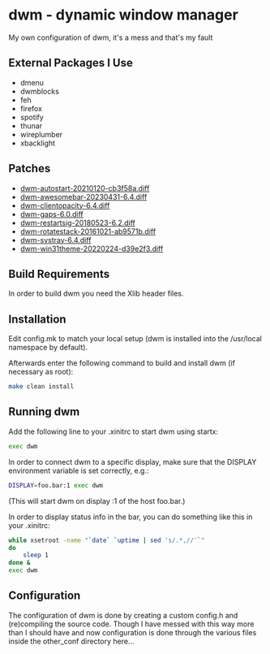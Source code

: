 # dwm - dynamic window manager

My own configuration of dwm, it's a mess and that's my fault

## External Packages I Use

-   dmenu
-   dwmblocks
-   feh
-   firefox
-   spotify
-   thunar
-   wireplumber
-   xbacklight

## Patches

-   [dwm-autostart-20210120-cb3f58a.diff](https://dwm.suckless.org/patches/autostart/dwm-autostart-20210120-cb3f58a.diff)
-   [dwm-awesomebar-20230431-6.4.diff](https://dwm.suckless.org/patches/awesomebar/dwm-awesomebar-20230431-6.4.diff)
-   [dwm-clientopacity-6.4.diff](https:/clientopacity/dwm.suckless.org/patches/clientopacity/dwm-clientopacity-6.4.diff)
-   [dwm-gaps-6.0.diff](https://dwm.suckless.org/patches/gaps/dwm-gaps-6.0.diff)
-   [dwm-restartsig-20180523-6.2.diff](https://dwm.suckless.org/patches/restartsig/dwm-restartsig-20180523-6.2.diff)
-   [dwm-rotatestack-20161021-ab9571b.diff](https://dwm.suckless.org/patches/rotatestack/dwm-rotatestack-20161021-ab9571b.diff)
-   [dwm-systray-6.4.diff](https://dwm.suckless.org/patches/systray/dwm-systray-6.4.diff)
-   [dwm-win31theme-20220224-d39e2f3.diff](https://dwm.suckless.org/patches/dwm-win31theme-20220224-d39e2f3.diff)

## Build Requirements

In order to build dwm you need the Xlib header files.

## Installation

Edit config.mk to match your local setup (dwm is installed into
the /usr/local namespace by default).

Afterwards enter the following command to build and install dwm (if
necessary as root):

```bash
make clean install
```

## Running dwm

Add the following line to your .xinitrc to start dwm using startx:

```bash
exec dwm
```

In order to connect dwm to a specific display, make sure that
the DISPLAY environment variable is set correctly, e.g.:

```bash
DISPLAY=foo.bar:1 exec dwm
```

(This will start dwm on display :1 of the host foo.bar.)

In order to display status info in the bar, you can do something
like this in your .xinitrc:

```bash
while xsetroot -name "`date` `uptime | sed 's/.*,//'`"
do
    sleep 1
done &
exec dwm
```

## Configuration

The configuration of dwm is done by creating a custom config.h
and (re)compiling the source code.
Though I have messed with this way more than I should have and now configuration
is done through the various files inside the other_conf directory here...
